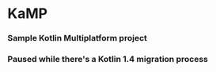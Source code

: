 # KaMP
### Sample Kotlin Multiplatform project
### Paused while there's a Kotlin 1.4 migration process
